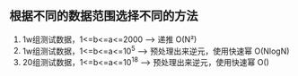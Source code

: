 ## 根据不同的数据范围选择不同的方法
1. 1w组测试数据，1<=b<=a<=2000 ——> 递推 O(N²)
2. 1w组测试数据，1<=b<=a<=10<sup>5</sup> ——> 预处理出来逆元，使用快速幂 O(NlogN)
3. 20组测试数据，1<=b<=a<=10<sup>18</sup> ——> 预处理出来逆元，使用快速幂 O()